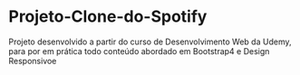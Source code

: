 # Projeto-Clone-do-Spotify
Projeto desenvolvido a partir do curso de Desenvolvimento Web da Udemy, para por em prática todo conteúdo abordado em Bootstrap4 e Design Responsivoe
